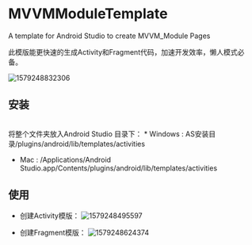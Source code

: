 # MVVMModuleTemplate
A template for Android Studio to create MVVM_Module Pages

此模版能更快速的生成Activity和Fragment代码，加速开发效率，懒人模式必备。
<br>

![1579248832306](media/15792481169042/1579248832306.jpg)


## 安装
<br>
将整个文件夹放入Android Studio 目录下：
* Windows : AS安装目录/plugins/android/lib/templates/activities

* Mac : /Applications/Android Studio.app/Contents/plugins/android/lib/templates/activities

## 使用
* 创建Activity模版：
![1579248495597](media/15792481169042/1579248495597.jpg)

* 创建Fragment模版：
![1579248624374](media/15792481169042/1579248624374.jpg)



